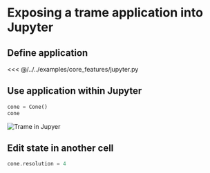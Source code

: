 # Exposing a trame application into Jupyter

## Define application

<<< @/../../examples/core_features/jupyter.py

## Use application within Jupyter

```python
cone = Cone()
cone
```

![Trame in Jupyer](/assets/images/deployment/jupyter.png)

## Edit state in another cell

```python
cone.resolution = 4
```
